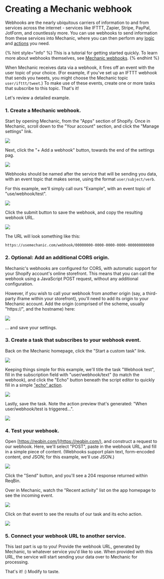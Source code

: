 # Creating a Mechanic webhook

Webhooks are the nearly ubiquitous carriers of information to and from services across the internet - services like IFTTT, Zapier, Stripe, PayPal, JotForm, and countlessly more. You can use webhooks to send information from these services into Mechanic, where you can then perform any [logic](../../core/tasks/code/) and [actions](../../core/actions/) you need.

{% hint style="info" %}
This is a tutorial for getting started quickly. To learn more about webhooks themselves, see [Mechanic webhooks](../../platform/webhooks.md).
{% endhint %}

When Mechanic receives data via a webhook, it fires off an event with the user topic of your choice. \(For example, if you've set up an IFTTT webhook that sends you tweets, you might choose the Mechanic topic `user/ifttt/tweet`.\) To make use of these events, create one or more tasks that subscribe to this topic. That's it!

Let's review a detailed example.

### 1. Create a Mechanic webhook.

Start by opening Mechanic, from the "Apps" section of Shopify. Once in Mechanic, scroll down to the "Your account" section, and click the "Manage settings" link.

![](https://d33v4339jhl8k0.cloudfront.net/docs/assets/5ddd799f2c7d3a7e9ae472fc/images/5e28a1eb04286364bc944403/5e28a1eb6f5e7.png)

Next, click the "+ Add a webhook" button, towards the end of the settings pag.

![](https://d33v4339jhl8k0.cloudfront.net/docs/assets/5ddd799f2c7d3a7e9ae472fc/images/5e39a89d2c7d3a7e9ae7384c/file-SfcKTlfshg.png)

Webhooks should be named after the service that will be sending you data, with an event topic that makes sense, using the format `user/subject/verb`.

For this example, we'll simply call ours "Example", with an event topic of "use/webhook/test".

![](https://d33v4339jhl8k0.cloudfront.net/docs/assets/5ddd799f2c7d3a7e9ae472fc/images/5e39a8db04286364bc94d8aa/file-IydtRZ3CcY.png)

Click the submit button to save the webhook, and copy the resulting webhook URL.

![](https://d33v4339jhl8k0.cloudfront.net/docs/assets/5ddd799f2c7d3a7e9ae472fc/images/5e39a9502c7d3a7e9ae73854/file-RjoxMqLWMo.png)

The URL will look something like this:

```text
https://usemechanic.com/webhook/00000000-0000-0000-0000-000000000000
```

### 2. Optional: Add an additional CORS origin.

Mechanic's webhooks are configured for CORS, with automatic support for your Shopify account's online storefront. This means that you can call the webhook using a JavaScript POST request, without any additional configuration.

However, if you wish to call your webhook from another origin \(say, a third-party iframe within your storefront\), you'll need to add its origin to your Mechanic account. Add the origin \(comprised of the scheme, usually "https://", and the hostname\) here:

![](https://d33v4339jhl8k0.cloudfront.net/docs/assets/5ddd799f2c7d3a7e9ae472fc/images/5e39aa9304286364bc94d8c1/file-BNFaSBq1rz.png)

... and save your settings.

### 3. Create a task that subscribes to your webhook event.

Back on the Mechanic homepage, click the "Start a custom task" link.

![](https://d33v4339jhl8k0.cloudfront.net/docs/assets/5ddd799f2c7d3a7e9ae472fc/images/5e28a1ec04286364bc944406/5e28a1ec93588.png)

Keeping things simple for this example, we'll title the task "Webhook test", fill in the subscription field with "user/webhook/text" \(to match the webhook\), and click the "Echo" button beneath the script editor to quickly fill in a simple ["echo" action](https://help.usemechanic.com/actions/echo).

![](https://d33v4339jhl8k0.cloudfront.net/docs/assets/5ddd799f2c7d3a7e9ae472fc/images/5e39a9c82c7d3a7e9ae7385e/file-NWZw6pzVGj.png)

Lastly, save the task. Note the action preview that's generated: "When user/webhook/test is triggered…".

![](https://d33v4339jhl8k0.cloudfront.net/docs/assets/5ddd799f2c7d3a7e9ae472fc/images/5e28a1ed2c7d3a7e9ae69bee/5e28a1ed374ae.png)

### 4. Test your webhook.

Open [https://reqbin.com/](https://reqbin.com/), and construct a request to our webhook. Here, we'll select "POST", paste in the webhook URL, and fill in a simple piece of content. \(Webhooks support plain text, form-encoded content, _and_ JSON; for this example, we'll use JSON.\)

![](https://d33v4339jhl8k0.cloudfront.net/docs/assets/5ddd799f2c7d3a7e9ae472fc/images/5e28a1ed2c7d3a7e9ae69bef/5e28a1ed874a6.png)

Click the "Send" button, and you'll see a 204 response returned within ReqBin.

Over in Mechanic, watch the "Recent activity" list on the app homepage to see the incoming event.

![](https://d33v4339jhl8k0.cloudfront.net/docs/assets/5ddd799f2c7d3a7e9ae472fc/images/5e28a1ee2c7d3a7e9ae69bf0/5e28a1edd2328.png)

Click on that event to see the results of our task and its echo action.

![](https://d33v4339jhl8k0.cloudfront.net/docs/assets/5ddd799f2c7d3a7e9ae472fc/images/5e28a1ee04286364bc944408/5e28a1ee17e5b.png)

### 5. Connect your webhook URL to another service.

This last part is up to you! Provide the webhook URL, generated by Mechanic, to whatever service you'd like to use. When provided with this URL, the service will start sending your data over to Mechanic for processing.

That's it! :\) Modify to taste.

